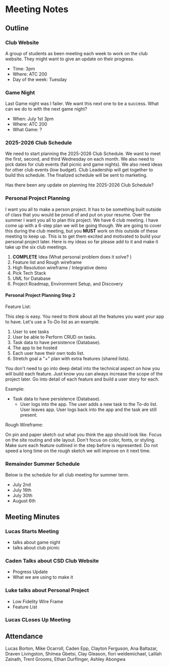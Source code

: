 # Meeting Notes

## Outline

### Club Website

A group of students as been meeting each week to work on the club website.
They might want to give an update on their progress.

* Time: 3pm
* Where: ATC 200
* Day of the week: Tuesday

### Game Night

Last Game night was I failer.
We want this next one to be a success.
What can we do to with the next game night?

* When: July 1st 3pm
* Where: ATC 200
* What Game: ?

### 2025-2026 Club Schedule

We need to start planning the 2025-2026 Club Schedule.
We want to meet the first, second, and third Wednesday on each month.
We also need to pick dates for club events (fall picnic and game nights).
We also need ideas for other club events (low budget).
Club Leadership will get together to build this schedule.
The finalized schedule will be sent to marketing.

Has there been any update on planning hte 2025-2026 Club Schedule?

### Personal Project Planning

I want you all to make a person project. It has to be something built outside of class that you would be proud of and
put on your resume.
Over the summer I want you all to plan this project.
We have 6 club meeting.
I have come up with a 6-step plan we will be going though.
We are going to cover this during the club meeting, but you **MUST** work on this outside of these meeting to keep up.
This is to get them excited and motivated to build your personal project later. Here is my ideas so
far please add to it and make it take up the six club meetings.

1. **COMPLETE** Idea (What personal problem does it solve? )
2. Feature list and Rough wireframe
3. High Resolution wireframe / Integrative demo
4. Pick Tech Stack
5. UML for Database
6. Project Roadmap, Environment Setup, and Discovery

#### Personal Project Planning Step 2

Feature List:

This step is easy.
You need to think about all the features you want your app to have.
Let's use a To-Do list as an example.

1. User to see tasks
2. User be able to Perform CRUD on tasks.
3. Task data to have persistence (Database).
4. The app to be hosted
5. Each user have their own todo list.
6. Stretch goal a "+" plan with extra features (shared lists).

You don't need to go into deep detail into the technical aspect on how you will build each feature.
Just know you can always increase the scope of the project later.
Go into detail of each feature and build a user story for each.

Example:

- Task data to have persistence (Database).
    - User logs into the app. The user adds a new task to the To-do list. User leaves app. User logs back into the app
      and the task are still present.

Rough Wireframe:

On pin and paper sketch out what you think the app should look like.
Focus on the site routing and site layout.
Don't focus on color, fonts, or styling.
Make sure each feature outlined in the step before is represented.
Do not speed a long time on the rough sketch we will improve on it next time.

### Remainder Summer Schedule

Below is the schedule for all club meeting for summer term.

- July 2nd
- July 16th
- July 30th
- August 6th

## Meeting Minutes

### Lucas Starts Meeting
- talks about game night
- talks about club picnic

### Caden Talks about CSD Club Website
- Progress Update
- What we are using to make it

### Luke talks about Personal Project
- Low Fidelity WIre Frame
- Feature List

### Lucas CLoses Up Meeting

## Attendance 

Lucas	Borton,
Mike	Ocarroll,
Caden	Epp,
Clayton	Ferguson,
Ana	Baltazar,
Draven	Livingston,
Shimea	Gbetsi,
Clay	Gleason,
fiori	weldemichael,
Laillah	Zainath,
Trent	Grooms,
Ethan	Durflinger,
Ashley	Abongwa